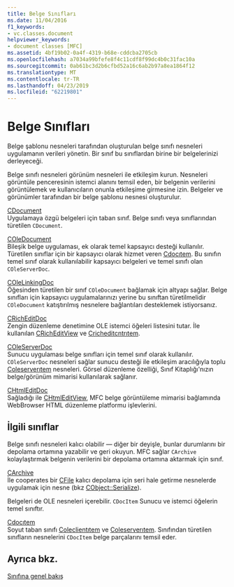 ```yaml
---
title: Belge Sınıfları
ms.date: 11/04/2016
f1_keywords:
- vc.classes.document
helpviewer_keywords:
- document classes [MFC]
ms.assetid: 4bf19b02-0a4f-4319-b68e-cddcba2705cb
ms.openlocfilehash: a7034a99bfefe8f4c11cdf8f99dc4b0c31fac10a
ms.sourcegitcommit: 0ab61bc3d2b6cfbd52a16c6ab2b97a8ea1864f12
ms.translationtype: MT
ms.contentlocale: tr-TR
ms.lasthandoff: 04/23/2019
ms.locfileid: "62219801"
---
```

# <a name="document-classes"></a>Belge Sınıfları

Belge şablonu nesneleri tarafından oluşturulan belge sınıfı nesneleri uygulamanın verileri yönetin. Bir sınıf bu sınıflardan birine bir belgelerinizi derleyeceği.

Belge sınıfı nesneleri görünüm nesneleri ile etkileşim kurun. Nesneleri görüntüle penceresinin istemci alanını temsil eden, bir belgenin verilerini görüntülemek ve kullanıcıların onunla etkileşime girmesine izin. Belgeler ve görünümler tarafından bir belge şablonu nesnesi oluşturulur.

[CDocument](../mfc/reference/cdocument-class.md)<br/>
Uygulamaya özgü belgeleri için taban sınıf. Belge sınıfı veya sınıflarından türetilen `CDocument`.

[COleDocument](../mfc/reference/coledocument-class.md)<br/>
Bileşik belge uygulaması, ek olarak temel kapsayıcı desteği kullanılır. Türetilen sınıflar için bir kapsayıcı olarak hizmet veren [Cdocıtem](../mfc/reference/cdocitem-class.md). Bu sınıfın temel sınıf olarak kullanılabilir kapsayıcı belgeleri ve temel sınıfı olan `COleServerDoc`.

[COleLinkingDoc](../mfc/reference/colelinkingdoc-class.md)<br/>
Öğesinden türetilen bir sınıf `COleDocument` bağlamak için altyapı sağlar. Belge sınıfları için kapsayıcı uygulamalarınızı yerine bu sınıftan türetilmelidir `COleDocument` katıştırılmış nesnelere bağlantıları desteklemek istiyorsanız.

[CRichEditDoc](../mfc/reference/cricheditdoc-class.md)<br/>
Zengin düzenleme denetimine OLE istemci öğeleri listesini tutar. İle kullanılan [CRichEditView](../mfc/reference/cricheditview-class.md) ve [Cricheditcntrıtem](../mfc/reference/cricheditcntritem-class.md).

[COleServerDoc](../mfc/reference/coleserverdoc-class.md)<br/>
Sunucu uygulaması belge sınıfları için temel sınıf olarak kullanılır. `COleServerDoc` nesneleri sağlar sunucu desteği ile etkileşim aracılığıyla toplu [Coleserverıtem](../mfc/reference/coleserveritem-class.md) nesneleri. Görsel düzenleme özelliği, Sınıf Kitaplığı'nızın belge/görünüm mimarisi kullanılarak sağlanır.

[CHtmlEditDoc](../mfc/reference/chtmleditdoc-class.md)<br/>
Sağladığı ile [CHtmlEditView](../mfc/reference/chtmleditview-class.md), MFC belge görüntüleme mimarisi bağlamında WebBrowser HTML düzenleme platformu işlevlerini.

## <a name="related-classes"></a>İlgili sınıflar

Belge sınıfı nesneleri kalıcı olabilir — diğer bir deyişle, bunlar durumlarını bir depolama ortamına yazabilir ve geri okuyun. MFC sağlar `CArchive` kolaylaştırmak belgenin verilerini bir depolama ortamına aktarmak için sınıf.

[CArchive](../mfc/reference/carchive-class.md)<br/>
İle cooperates bir [CFile](../mfc/reference/cfile-class.md) kalıcı depolama için seri hale getirme nesnelerde uygulamak için nesne (bkz [CObject::Serialize](../mfc/reference/cobject-class.md#serialize)).

Belgeleri de OLE nesneleri içerebilir. `CDocItem` Sunucu ve istemci öğelerin temel sınıftır.

[Cdocıtem](../mfc/reference/cdocitem-class.md)<br/>
Soyut taban sınıfı [Coleclientıtem](../mfc/reference/coleclientitem-class.md) ve [Coleserverıtem](../mfc/reference/coleserveritem-class.md). Sınıfından türetilen sınıfların nesnelerini `CDocItem` belge parçalarını temsil eder.

## <a name="see-also"></a>Ayrıca bkz.

[Sınıfına genel bakış](../mfc/class-library-overview.md)
